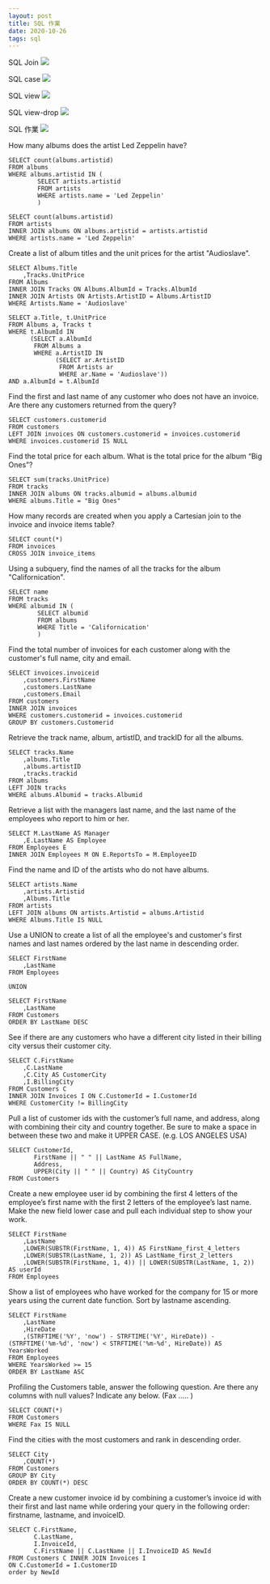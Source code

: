 ```yaml
---
layout: post
title: SQL 作業
date: 2020-10-26
tags: sql
---
```

SQL Join
<img src="/images/posts/sql/sql_join.png">

SQL case
<img src="/images/posts/sql/sql_case.png">

SQL view
<img src="/images/posts/sql/sql_view.png">

SQL view-drop
<img src="/images/posts/sql/dropview_sql.png">

SQL 作業 
<img src="/images/posts/sql/a.png">

How many albums does the artist Led Zeppelin have?

``` 
SELECT count(albums.artistid)
FROM albums
WHERE albums.artistid IN (
		SELECT artists.artistid
		FROM artists
		WHERE artists.name = 'Led Zeppelin'
		)
``` 
``` 
SELECT count(albums.artistid)
FROM artists
INNER JOIN albums ON albums.artistid = artists.artistid
WHERE artists.name = 'Led Zeppelin'
``` 

Create a list of album titles and the unit prices for the artist "Audioslave".
``` 
SELECT Albums.Title
	,Tracks.UnitPrice
FROM Albums
INNER JOIN Tracks ON Albums.AlbumId = Tracks.AlbumId
INNER JOIN Artists ON Artists.ArtistID = Albums.ArtistID
WHERE Artists.Name = 'Audioslave'
``` 
``` 
SELECT a.Title, t.UnitPrice
FROM Albums a, Tracks t
WHERE t.AlbumId IN
      (SELECT a.AlbumId
       FROM Albums a
       WHERE a.ArtistID IN
             (SELECT ar.ArtistID
              FROM Artists ar
              WHERE ar.Name = 'Audioslave'))
AND a.AlbumId = t.AlbumId
``` 

Find the first and last name of any customer who does not have an invoice. Are there any customers returned from the query?
``` 
SELECT customers.customerid
FROM customers
LEFT JOIN invoices ON customers.customerid = invoices.customerid
WHERE invoices.customerid IS NULL
``` 

Find the total price for each album. What is the total price for the album “Big Ones”?
``` 
SELECT sum(tracks.UnitPrice)
FROM tracks
INNER JOIN albums ON tracks.albumid = albums.albumid
WHERE albums.Title = "Big Ones"
``` 

How many records are created when you apply a Cartesian join to the invoice and invoice items table?
``` 
SELECT count(*)
FROM invoices
CROSS JOIN invoice_items
``` 

Using a subquery, find the names of all the tracks for the album "Californication".
```
SELECT name
FROM tracks
WHERE albumid IN (
		SELECT albumid
		FROM albums
		WHERE Title = 'Californication'
		)
```

Find the total number of invoices for each customer along with the customer's full name, city and email.
```
SELECT invoices.invoiceid
	,customers.FirstName
	,customers.LastName
	,customers.Email
FROM customers
INNER JOIN invoices
WHERE customers.customerid = invoices.customerid
GROUP BY customers.Customerid
```

Retrieve the track name, album, artistID, and trackID for all the albums.
```
SELECT tracks.Name
	,albums.Title
	,albums.artistID
	,tracks.trackid
FROM albums
LEFT JOIN tracks
WHERE albums.Albumid = tracks.Albumid
```

Retrieve a list with the managers last name, and the last name of the employees who report to him or her.
```
SELECT M.LastName AS Manager
	,E.LastName AS Employee
FROM Employees E
INNER JOIN Employees M ON E.ReportsTo = M.EmployeeID
```

Find the name and ID of the artists who do not have albums.
```
SELECT artists.Name
	,artists.Artistid
	,Albums.Title
FROM artists
LEFT JOIN albums ON artists.Artistid = albums.Artistid
WHERE Albums.Title IS NULL
```

Use a UNION to create a list of all the employee's and customer's first names and last names ordered by the last name in descending order.
```
SELECT FirstName
	,LastName
FROM Employees

UNION

SELECT FirstName
	,LastName
FROM Customers
ORDER BY LastName DESC
```

See if there are any customers who have a different city listed in their billing city versus their customer city.
```
SELECT C.FirstName
	,C.LastName
	,C.City AS CustomerCity
	,I.BillingCity
FROM Customers C
INNER JOIN Invoices I ON C.CustomerId = I.CustomerId
WHERE CustomerCity != BillingCity
```
Pull a list of customer ids with the customer’s full name, and address, along with combining their city and country together. Be sure to make a space in between these two and make it UPPER CASE. (e.g. LOS ANGELES USA)
```
SELECT CustomerId,
       FirstName || " " || LastName AS FullName,
       Address,
       UPPER(City || " " || Country) AS CityCountry
FROM Customers
```

Create a new employee user id by combining the first 4 letters of the employee’s first name with the first 2 letters of the employee’s last name. Make the new field lower case and pull each individual step to show your work.
```
SELECT FirstName
	,LastName
	,LOWER(SUBSTR(FirstName, 1, 4)) AS FirstName_first_4_letters
	,LOWER(SUBSTR(LastName, 1, 2)) AS LastName_first_2_letters
	,LOWER(SUBSTR(FirstName, 1, 4)) || LOWER(SUBSTR(LastName, 1, 2)) AS userId
FROM Employees
```

Show a list of employees who have worked for the company for 15 or more years using the current date function. Sort by lastname ascending.
```
SELECT FirstName
	,LastName
	,HireDate
	,(STRFTIME('%Y', 'now') - STRFTIME('%Y', HireDate)) - (STRFTIME('%m-%d', 'now') < STRFTIME('%m-%d', HireDate)) AS YearsWorked
FROM Employees
WHERE YearsWorked >= 15
ORDER BY LastName ASC
```

Profiling the Customers table, answer the following question. 
Are there any columns with null values? Indicate any below. (Fax ..... )
```
SELECT COUNT(*)
FROM Customers
WHERE Fax IS NULL
```

Find the cities with the most customers and rank in descending order.
```
SELECT City
	,COUNT(*)
FROM Customers
GROUP BY City
ORDER BY COUNT(*) DESC
```

Create a new customer invoice id by combining a customer’s invoice id with their first and last name while ordering your query in the following order: firstname, lastname, and invoiceID.
```
SELECT C.FirstName,
       C.LastName,
       I.InvoiceId,
       C.FirstName || C.LastName || I.InvoiceID AS NewId
FROM Customers C INNER JOIN Invoices I
ON C.CustomerId = I.CustomerID
order by NewId
```
